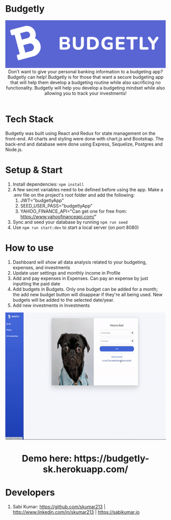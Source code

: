 # Budgetly

<div align='center'>
<img src="public/logo.png" height='150'>
</div>
<div align='center'>Don't want to give your personal banking information to a budgeting app? Budgetly can help! Budgetly is for those that want a secure budgeting app that will help them develop a budgeting routine while also sacrificing no functionality. Budgetly will help you develop a budgeting mindset while also allowing you to track your investments!
</div>
<br/>

# Tech Stack

Budgetly was built using React and Redux for state management on the front-end. All charts and styling were done with chart.js and Bootstrap. The back-end and database were done using Express, Sequelize, Postgres and Node.js.

# Setup & Start

1. Install dependencies: `npm install`
2. A few secret variables need to be defined before using the app. Make a .env file on the project's root folder and add the following:
   1. JWT="budgetlyApp"
   2. SEED_USER_PASS="budgetlyApp"
   3. YAHOO_FINANCE_API="Can get one for free from: https://www.yahoofinanceapi.com/"
3. Sync and seed your database by running `npm run seed`
4. Use `npm run start:dev` to start a local server (on port 8080)

# How to use

1. Dashboard will show all data analysis related to your budgeting, expenses, and investments
2. Update user settings and monthly income in Profile
3. Add and pay expenses in Expenses. Can pay an expense by just inputting the paid date
4. Add budgets in Budgets. Only one budget can be added for a month; the add new budget button will disappear if they're all being used. New budgets will be added to the selected date/year.
5. Add new investments in Investments

<div align='center'>
<img src="public/budgetlyGif.gif" height="400">
</div>
<h1 align='center'>
Demo here: https://budgetly-sk.herokuapp.com/
</h1>

# Developers

1. Sabi Kumar: https://github.com/skumar213 | http://www.linkedin.com/in/skumar213 | https://sabikumar.io

